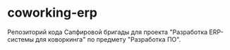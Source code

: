 # coworking-erp
Репозиторий кода Сапфировой бригады для проекта "Разработка ERP-системы для коворкинга" по предмету "Разработка ПО".
